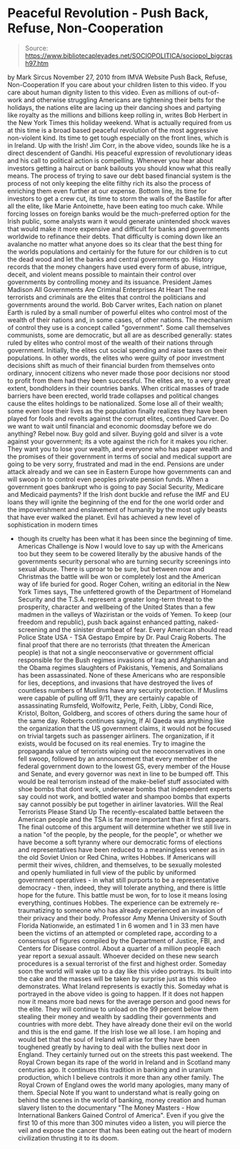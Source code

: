 # Peaceful Revolution - Push Back, Refuse, Non-Cooperation

> Source: https://www.bibliotecapleyades.net/SOCIOPOLITICA/sociopol_bigcrash97.htm

by Mark Sircus
November 27, 2010
from
IMVA Website
Push Back, Refuse,
Non-Cooperation
If you care about your children listen to this
video.
If you care about human dignity listen to this video.
Even as millions of out-of-work and
otherwise struggling Americans are tightening their belts for the
holidays, the nations elite are lacing up their dancing shoes and
partying like royalty as the millions and billions keep rolling in,
writes Bob Herbert in the
New York Times this holiday weekend.
What is actually required from us at this time
is a broad based peaceful revolution of the most aggressive non-violent
kind.
Its time to get tough especially on the front lines, which is in
Ireland. Up with the Irish!
Jim Corr, in the above video, sounds like he is
a direct descendent of Gandhi. His peaceful expression of revolutionary
ideas and his call to political action is compelling.
Whenever you hear about investors getting a haircut or bank bailouts you
should know what this really means. The process of trying to save our debt
based financial system is the process of not only keeping the elite filthy
rich its also the process of enriching them even further at our expense.
Bottom line, its time for investors to get a crew cut, its time to storm
the walls of the Bastille for after all the elite, like Marie Antoinette,
have been eating too much cake.
While forcing losses on foreign banks would be the much-preferred option for
the Irish public, some analysts warn it would generate unintended shock
waves that would make it more expensive and difficult for banks and
governments worldwide to refinance their debts.
That difficulty is coming
down like an avalanche no matter what anyone does so its clear that the
best thing for the worlds populations and certainly for the future for our
children is to cut the dead wood and let the banks and central governments
go.
History records that the money changers have used every form
of abuse, intrigue, deceit, and violent means possible to maintain
their control over governments by controlling money and its issuance.
President James Madison
All Governments Are Criminal Enterprises At Heart
The real terrorists and criminals are the elites that control the
politicians and governments around the world.
Bob Carver
writes,
Each
nation on planet Earth is ruled by a small number of powerful elites who
control most of the wealth of their nations and, in some cases, of other
nations. The mechanism of control they use is a concept called "government".
Some call themselves communists, some are democratic, but all are as
described generally: states ruled by elites who control most of the wealth
of their nations through government.
Initially, the elites cut social spending and raise taxes on their
populations. In other words, the elites who were guilty of poor investment
decisions shift as much of their financial burden from themselves onto
ordinary, innocent citizens who never made those poor decisions nor stood to
profit from them had they been successful.
The elites are, to a very great
extent, bondholders in their countries banks. When critical masses of trade
barriers have been erected, world trade collapses and political changes
cause the elites holdings to be nationalized.
Some lose all of their
wealth; some even lose their lives as the population finally realizes they
have been played for fools and revolts against the corrupt elites,
continued Carver.
Do we want to wait until financial and economic doomsday before we do
anything?
Rebel now. Buy gold and silver. Buying gold and silver is a vote
against your government; its a vote against the rich for it makes you
richer. They want you to lose your wealth, and everyone who has paper wealth
and the promises of their government in terms of social and medical support
are going to be very sorry, frustrated and mad in the end.
Pensions are under attack already and we can
see in Eastern Europe how
governments can and will swoop in to control even peoples private pension
funds. When a government goes bankrupt who is going to pay Social Security,
Medicare and Medicaid payments?
If the Irish dont buckle and refuse the IMF and EU loans they will ignite
the beginning of the end for the
one world order and the impoverishment and
enslavement of humanity by the most ugly beasts that have ever walked the
planet.
Evil has achieved a new level of sophistication in modern times
- though its cruelty has been what it has been since the beginning of time.
Americas Challenge is Now
I would love to say up with the Americans too but they seem to be cowered
literally by the abusive hands of the governments security personal who are
turning security screenings into sexual abuse.
There is uproar to be sure,
but between now and Christmas the battle will be won or completely lost and
the American way of life buried for good.
Roger Cohen, writing an editorial in the
New York Times says,
The
unfettered growth of the Department of Homeland Security and the T.S.A.
represent a greater long-term threat to the prosperity, character and
wellbeing of the United States than a few madmen in the valleys of
Waziristan or the voids of Yemen. To keep (our freedom and republic), push
back against enhanced patting, naked-screening and the sinister drumbeat of
fear.
Every American should read
Police State USA - TSA Gestapo Empire by Dr. Paul
Craig Roberts.
The final proof that there are no terrorists (that threaten
the American people) is that not a single neoconservative or government
official responsible for the Bush regimes invasions of Iraq and Afghanistan
and the
Obama regimes slaughters of Pakistanis, Yemenis, and Somalians has
been assassinated.
None of these Americans who are responsible for lies,
deceptions, and invasions that have destroyed the lives of countless numbers
of Muslims have any security protection.
If Muslims were capable of pulling
off 9/11, they are certainly capable of assassinating Rumsfeld, Wolfowitz,
Perle, Feith, Libby, Condi Rice, Kristol, Bolton, Goldberg, and scores of
others during the same hour of the same day.
Roberts continues saying,
If Al Qaeda was anything like the organization
that the US government claims, it would not be focused on trivial targets
such as passenger airliners. The organization, if it exists, would be
focused on its real enemies.
Try to imagine the propaganda value of
terrorists wiping out the neoconservatives in one fell swoop, followed by an
announcement that every member of the federal government down to the lowest
GS, every member of the House and Senate, and every governor was next in
line to be bumped off.
This would be real terrorism instead of the
make-belief stuff associated with shoe bombs that dont work, underwear
bombs that independent experts say could not work, and bottled water and
shampoo bombs that experts say cannot possibly be put together in airliner
lavatories.
Will the Real Terrorists Please Stand Up
The recently-escalated battle between the American people and the TSA is
far more important than it first appears.
The final outcome of this argument
will determine whether we still live in a nation "of the people, by the
people, for the people", or whether we have become a soft tyranny where our
democratic forms of elections and representatives have been reduced to a
meaningless veneer as in the old Soviet Union or Red China,
writes Hobbes.
If Americans will permit their wives, children, and themselves, to be
sexually molested and openly humiliated in full view of the public by
uniformed government operatives - in what still purports to be a
representative democracy - then, indeed, they will tolerate anything, and
there is little hope for the future.
This battle must be won, for to lose it
means losing everything, continues Hobbes.
The experience can be extremely re-traumatizing
to someone who has already experienced an
invasion of their privacy and their body.
Professor Amy Menna
University of South Florida
Nationwide, an estimated 1 in 6 women and 1 in 33 men have been the victims
of an attempted or completed rape, according to a consensus of figures
compiled by the Department of Justice, FBI, and Centers for Disease control.
About a quarter of a million people each year report a sexual assault.
Whoever decided on these new search procedures is a sexual terrorist of the
first and highest order.
Someday soon the world will wake up to a day like this video portrays.
Its
built into the cake and the masses will be taken by surprise just as this
video demonstrates.
What Ireland represents is exactly this.
Someday what is portrayed in the
above video is going to happen. If it does not happen now it means more bad
news for the average person and good news for the elite. They will continue
to unload on the 99 percent below them stealing their money and wealth by
saddling their governments and countries with more debt. They have already
done their evil on the world and this is the end game.
If the Irish lose we
all lose.
I am hoping and would bet that the soul of Ireland will arise for they have
been toughened greatly by having to deal with the bullies next door in
England.
They certainly turned out on the streets this past weekend. The
Royal Crown began its rape of the world in Ireland and in Scotland many
centuries ago. It continues this tradition in banking and in uranium
production, which I believe controls it
more than any other family.
The
Royal Crown of England owes the world many apologies, many many of them.
Special Note
If you want to understand what is really going on behind the scenes in the
world of banking, money creation and human slavery listen to the documentary
"The
Money Masters - How International Bankers Gained Control of America".
Even if you give the first 10 of this more than
300 minutes video a listen,
you will pierce the veil and expose the cancer that has been eating out the
heart of modern civilization thrusting it to its doom.
